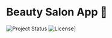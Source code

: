 # Beauty Salon App :nail_care:
![Project Status](https://img.shields.io/badge/status-complete-brightgreen)
![License](https://img.shields.io/badge/license-SETU-blue.svg)]

## 
